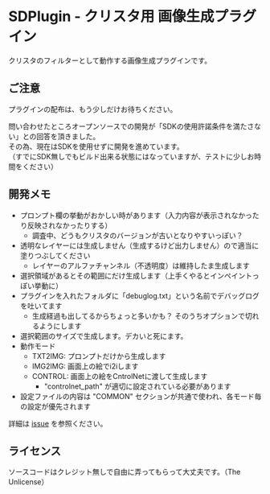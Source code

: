 
# SDPlugin - クリスタ用 画像生成プラグイン

クリスタのフィルターとして動作する画像生成プラグインです。

## ご注意

プラグインの配布は、もう少しだけお待ちください。<br>

問い合わせたところオープンソースでの開発が「SDKの使用許諾条件を満たさない」との回答を頂きました。<br>
その為、現在はSDKを使用せずに開発を進めています。<br>
（すでにSDK無しでもビルド出来る状態にはなっていますが、テストに少しお時間をください）<br>


## 開発メモ

- プロンプト欄の挙動がおかしい時があります（入力内容が表示されなかったり反映されなかったりする）
	- 調査中、どうもクリスタのバージョンが古いとなりやすいっぽい？
- 透明なレイヤーには生成しません（生成するけど出力しません）ので適当に塗りつぶしてください
	- レイヤーのアルファチャンネル（不透明度）は維持したま生成します
- 選択領域があるとその範囲にだけ生成します（上手くやるとインペイントっぽい挙動に）
- プラグインを入れたフォルダに「debuglog.txt」という名前でデバッグログを吐いてます
	- 生成経過も出してるからちょっと多いかも？ そのうちオプションで切れるようにします
- 選択範囲のサイズで生成します。デカいと死にます。
- 動作モード
	- TXT2IMG: プロンプトだけから生成します
	- IMG2IMG: 画面上の絵でi2iします
	- CONTROL: 画面上の絵をCntrolNetに渡して生成します
		- "controlnet_path" が適切に設定されている必要があります
- 設定ファイルの内容は "COMMON" セクションが共通で使われ、各モード毎の設定が優先されます

詳細は [issue](https://github.com/AonekoSS/SDPlugin/issues) を参照ください。<br>

## ライセンス

ソースコードはクレジット無しで自由に弄ってもらって大丈夫です。（The Unlicense）
